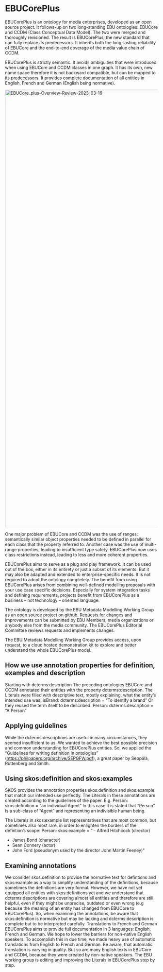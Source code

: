 # EBUCorePlus

<p >
EBUCorePlus is an ontology for media enterprises, developed as an open source project. It follows-up on two long-standing EBU ontologies: EBUCore and CCDM (Class Conceptual Data Model). The two were merged and thoroughly revisioned. The result is EBUCorePlus, the new standard that can fully replace its predecessors. It inherits both the long-lasting reliability of EBUCore and the end-to-end coverage of the media value chain of CCDM. 
</p>
<p >
EBUCorePlus is strictly semantic. It avoids ambiguities that were introduced when using EBUCore and CCDM classes in one graph. It has its own, new name space therefore it is not backward compatible, but can be mapped to its predecessors. It provides complete documentation of all entities in English, French and German (English being normative).
</p>
<img width="1440" alt="EBUCore_plus-Overview-Review-2023-03-16" src="https://user-images.githubusercontent.com/32091198/225752320-1ac90d9c-70b4-4b69-b1d9-6e60f47e6b66.png">

</p>
One major problem of EBUCore and CCDM was the use of ranges: semantically similar object properties needed to be defined in parallel for each class that the property referred to. Another case was the use of multi-range properties, leading to insufficient type safety. EBUCorePlus now uses class restrictions instead, leading to less and more coherent properties. 
</p>
<p >
EBUCorePlus aims to serve as a plug and play framework. It can be used out of the box, either in its entirety or just a subset of its elements. But it may also be adapted and extended to enterprise-specific needs. It is not required to adopt the ontology completely. The benefit from using EBUCorePlus arises from combining well-defined modelling proposals with your use case specific decisions. Especially for system integration tasks and defining requirements, projects benefit from EBUCorePlus as a business – not technology – oriented language. 
</p>
<p >
The ontology is developed by the EBU Metadata Modelling Working Group as an open source project on github. Requests for changes and improvements can be submitted by EBU Members, media organizations or anybody else from the media community. The EBUCorePlus Editorial Committee reviews requests and implements changes. 
</p>
<p >
The EBU Metadata Modelling Working Group provides access, upon request, to a cloud hosted demonstration kit to explore and better understand the whole EBUCorePlus model.
</p>

## How we use annotation properties for definition, examples and description

Starting with dcterms:description
The preceding ontologies EBUCore and CCDM annotated their entities with the property dcterms:description. The Literals were filled with descriptive text, mostly explaining, what the entity’s intended use was:
isBrand: dcterms:description = “To identify a brand”
Or they reused the term itself to be described:
Person: dcterms:description = “A Person”

## Applying guidelines
While the dcterms:descriptions are useful in many circumstances, they seemed insufficient to us. We wanted to achieve the best possible precision and common understanding for EBUCorePlus entities. So, we applied the “Guidelines for writing definition in ontologies” (https://philpapers.org/archive/SEPGFW.pdf), a great paper by Seppälä, Ruttenberg and Smith.

## Using skos:definition and skos:examples
SKOS provides the annotation properties skos:definition and skos:example that match our intended use perfectly. The Literals in these annotations are created according to the guidelines of the paper. E.g. 
Person: skos:definition = “an individual Agent”
In this case it is stated that “Person” is a sub-class of “Agent” and representing an indivisible human being.

The Literals in skos:example list representatives that are most common, but sometimes also most rare, in order to enlighten the borders of the defintion’s scope:
Person: skos:example = “	- Alfred Hitchcock (director)
- James Bond (character)
- Sean Connery (actor)
- John Ford (pseudonym used by the director John Martin Feeney)” 

## Examining annotations
We consider skos:definition to provide the normative text for defintions and skos:example as a way to simplify understanding of the definitions, because sometimes the definitions are very formal. However, we have not yet equipped all entities with skos:definitions yet and we understand that dcterms:descriptions are covering almost all entities and therefore are still helpful, even if they might be unprecise, outdated or even wrong (e.g because the meaning of an entity has changed from EBUCore to EBUCorePlus). So, when examining the annotations, be aware that skos:definition is normative but may be lacking and dcterms:description is complete but to be interpreted carefully.
Translations to French and German
EBUCorePlus aims to provide full documentation in 3 languages: English, French and German. We hope to lower the barriers for non-native English speakers. To accomplish this in due time, we made heavy use of automatic translations from English to French and German. Be aware, that automatic translation is varying in quality. But so are many English texts in EBUCore and CCDM, because they were created by non-native speakers. The EBU working group is editing and improving the Literals in EBUCorePlus step by step.

